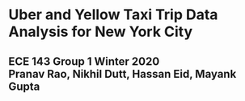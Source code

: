 # Uber and Yellow Taxi Trip Data Analysis for New York City
## ECE 143 Group 1 Winter 2020 <br> Pranav Rao, Nikhil Dutt, Hassan Eid, Mayank Gupta
